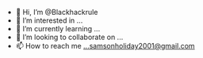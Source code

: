 - 👋 Hi, I’m @Blackhackrule
- 👀 I’m interested in ...
- 🌱 I’m currently learning ...
- 💞️ I’m looking to collaborate on ...
- 📫 How to reach me ...samsonholiday2001@gmail.com

<!---
Blackhackrule/Blackhackrule is a ✨ special ✨ repository because its `README.md` (this file) appears on your GitHub profile.
You can click the Preview link to take a look at your changes.
--->
